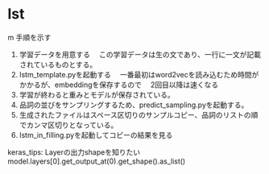 # lst
m
手順を示す

1. 学習データを用意する
　この学習データは生の文であり、一行に一文が記載されているものとする。
2. lstm_template.pyを起動する
　一番最初はword2vecを読み込むため時間がかかるが、embeddingを保存するので
　2回目以降は速くなる
3. 学習が終わると重みとモデルが保存されている。
4. 品詞の並びをサンプリングするため、predict_sampling.pyを起動する。
5. 生成されたファイルはスペース区切りのサンプルコピー、品詞のリストの順でカンマ区切りとなっている。
6. lstm_in_filling.pyを起動してコピーの結果を見る


keras_tips:
Layerの出力shapeを知りたい
    model.layers[0].get_output_at(0).get_shape().as_list()
